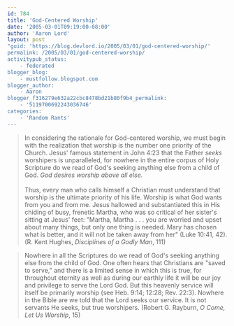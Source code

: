 ```yaml
---
id: 784
title: 'God-Centered Worship'
date: '2005-03-01T09:19:00-08:00'
author: 'Aaron Lord'
layout: post
"guid: 'https://blog.devlord.io/2005/03/01/god-centered-worship/'
permalink: /2005/03/01/god-centered-worship/
activitypub_status:
    - federated
blogger_blog:
    - mustfollow.blogspot.com
blogger_author:
    - Aaron
blogger_f316279e632a22cbc8478bd21b80f9b4_permalink:
    - '5119700692243036746'
categories:
    - 'Random Rants'
---
```


<blockquote>In considering the rationale for God-centered worship, we must begin with the realization that worship is the number one priority of the Church.  Jesus' famous statement in John 4:23 that the Father <i>seeks</i> worshipers is unparalleled, for nowhere in the entire corpus of Holy Scripture do we read of God's seeking anything else from a child of God.  <i>God desires worship above all else.</i><br /><br />Thus, every man who calls himself a Christian must understand that worship is the ultimate priority of his life.  Worship is what God wants from you and from me.  Jesus hallowed and substantiated this in His chiding of busy, frenetic Martha, who was so critical of her sister's sitting at Jesus' feet: "Martha, Martha . . . you are worried and upset about many things, but only one thing is needed.  Mary has chosen what is better, and it will not be taken away from her" (Luke 10:41, 42). (R. Kent Hughes, <i>Disciplines of a Godly Man</i>, 111)</blockquote><blockquote>Nowhere in all the Scriptures do we read of God's seeking anything else from the child of God.  One often hears that Christians are "saved to serve," and there is a limited sense in which this is true, for throughout eternity as well as during our earthly life it will be our joy and privilege to serve the Lord God.  But this heavenly service will itself be primarily worship (see Heb. 9:14; 12:28; Rev. 22:3).  Nowhere in the Bible are we told that the Lord seeks our service.  It is not servants He seeks, but true worshipers. (Robert G. Rayburn, <i>O Come, Let Us Worship</i>, 15)</blockquote><div class="blogger-post-footer"><img width='1' height='1' src='' alt='' /></div>